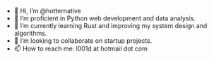 - 👋 Hi, I’m @hotternative
- 👀 I’m proficient in Python web development and data analysis.
- 🌱 I’m currently learning Rust and improving my system design and algorithms.
- 💞️ I’m looking to collaborate on startup projects.
- 📫 How to reach me: l001d at hotmail dot com 

<!---
hotternative/hotternative is a ✨ special ✨ repository because its `README.md` (this file) appears on your GitHub profile.
You can click the Preview link to take a look at your changes.
--->
